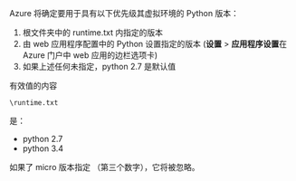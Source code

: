 Azure 将确定要用于具有以下优先级其虚拟环境的 Python 版本：

1. 根文件夹中的 runtime.txt 内指定的版本
2. 由 web 应用程序配置中的 Python 设置指定的版本 (**设置** > **应用程序设置**在 Azure 门户中 web 应用的边栏选项卡)
3. 如果上述任何未指定，python 2.7 是默认值

有效值的内容 

    \runtime.txt

是：

* python 2.7
* python 3.4

如果了 micro 版本指定 （第三个数字），它将被忽略。

